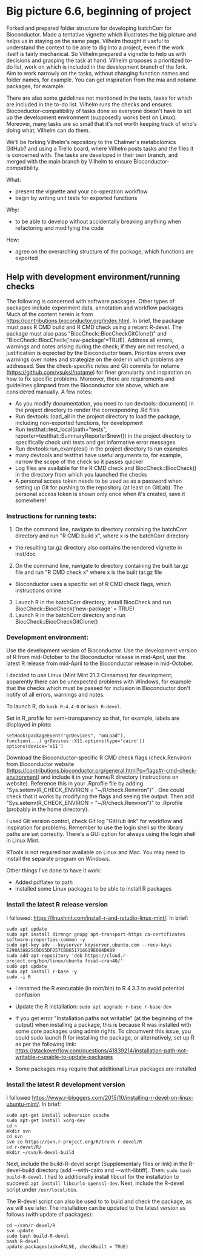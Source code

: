 # Big picture 6.6, beginning of project

Forked and prepared folder structure for developing batchCorr for Bioconductor. Made a tentative vignette which illustrates the big picture and helps us in staying on the same page. Vilhelm thought it useful to understand the context to be able to dig into a project, even if the work itself is fairly mechanical. So Vilhelm prepared a vignette to help us with decisions and grasping the task at hand. Vilhelm proposes a prioritized to-do list, work on which is included in the development branch of the fork. Aim to work narrowly on the tasks, without changing function names and folder names, for example. You can get inspiration from the mia and notame packages, for example. 

There are also some guidelines not mentioned in the tests, tasks for which are included in the to-do list. Vilhelm runs the checks and ensures Bioconductor-compatibility of tasks done so everyone doesn't have to set up the development environment (supposedly works best on Linux). Moreover, many tasks are so small that it's not worth keeping track of who's doing what; Vilhelm can do them.

We'll be forking Vilhelm's repository to the Chalmer's metabolomics GitHub? and using a Trello board, where Vilhelm posts tasks and the files it is concerned with. The tasks are developed in their own branch, and merged with the main branch by Vilhelm to ensure Bioconductor-compatibility.

What:
- present the vignette and your co-operation workflow
- begin by writing unit tests for exported functions 

Why:
- to be able to develop without accidentally breaking anything when refactoring and modifying the code

How:
- agree on the overarching structure of the package, which functions are exported

## Help with development environment/running checks

The following is concerned with software packages. Other types of packages include experiment data, annotation and workflow packages. Much of the content herein is from https://contributions.bioconductor.org/index.html. In brief, the package must pass R CMD build and R CMD check using a recent R-devel. The package must also pass "BiocCheck::BiocCheckGitClone()" and "BiocCheck::BiocCheck('new-package'=TRUE). Address all errors, warnings and notes arising during the check; if they are not resolved, a justification is expected by the Bioconductor team. Prioritize errors over warnings over notes and strategize on the order in which problems are addressed. See the check-specific notes and Git commits for notame (https://github.com/vsuksi/notame) for finer granularity and inspiration on how to fix specific problems. Moreover, there are requirements and guidelines glimpsed from the Bioconductor site above, which are considered manually. A few notes:

- As you modify documentation, you need to run devtools::document() in the project directory to render the corresponding .Rd files
- Run devtools::load_all in the project directory to load the package, including non-exported functions, for development
- Run testthat::test_local(path="tests", reporter=testthat::SummaryReporter$new()) in the project directory to specifically check unit tests and get informative error messages
- Run devtools:run_examples() in the project directory to run examples
- many devtools and testthat have useful arguments to, for example, narrow the scope of the check so it passes quicker
- Log files are available for the R CMD check and BiocCheck::BiocCheck() in the directory from which you launched the checks
- A personal access token needs to be used as as a password when setting up Git for pushing to the repository (at least on GitLab). The personal access token is shown only once when it's created, save it somewhere!

### Instructions for running tests:
1. On the command line, navigate to directory containing the batchCorr directory and run "R CMD build x", where x is the batchCorr directory
- the resulting tar.gz directory also contains the rendered vignette in inst/doc
2. On the command line, navigate to directory containing the built tar.gz file and run "R CMD check x" where x is the built tar.gz file
- Bioconductor uses a specific set of R CMD check flags, which instructions online
3. Launch R in the batchCorr directory, install BiocCheck and run BiocCheck::BiocCheck('new-package' = TRUE)
4. Launch R in the batchCorr directory and run BiocCheck::BiocCheckGitClone()


### Development environment:
Use the development version of Bioconductor. Use the development version of R from mid-October to the Bioconductor release in mid-April, use the latest R release from mid-April to the Bioconductor release in mid-October.

I decided to use Linux (Mint Mint 21.3 Cinnamon) for development; apparently there can be unexpected problems with Windows, for example that the checks which must be passed for inclusion in Bioconductor don't notify of all errors, warnings and notes.

To launch R, do `bash R-4.4.0` or `bash R-devel`.

Set in R_profile for semi-transparency so that, for example, labels are displayed in plots:
```
setHook(packageEvent("grDevices", "onLoad"),
function(...) grDevices::X11.options(type='cairo'))
options(device='x11')
```

Download the Bioconductor-specific R CMD check flags (check.Renviron) from Bioconductor website (https://contributions.bioconductor.org/general.html?q=flags#r-cmd-check-environment) and include it in your home/R directory (instructions on website). Reference this in your .Rprofile file by adding "Sys.setenv(R_CHECK_ENVIRON = "~/R/check.Renviron")" . One could check that it works by modifying the flags and seeing the output. Then add "Sys.setenv(R_CHECK_ENVIRON = "~/R/check.Renviron")" to .Rprofile (probably in the home directory).

I used Git version control, check Git log "GitHub link" for workflow and inspiration for problems. Remember to use the login shell so the library paths are set correctly. There's a GUI option for always using the login shell in Linux Mint.

RTools is not required nor available on Linux and Mac. You may need to install the separate program on Windows.

Other things I've done to have it work:
- Added pdflatex to path
- installed some Linux packages to be able to install R packages

### Install the latest R release version

I followed: https://linuxhint.com/install-r-and-rstudio-linux-mint/. In brief:

```
sudo apt update
sudo apt install dirmngr gnupg apt-transport-https ca-certificates software-properties-common -y
sudo apt-key adv --keyserver keyserver.ubuntu.com --recv-keys E298A3A825C0D65DFD57CBB651716619E084DAB9
sudo add-apt-repository 'deb https://cloud.r-project.org/bin/linux/ubuntu focal-cran40/'
sudo apt update
sudo apt install r-base -y
sudo -i R
```

- I renamed the R executable (in root/bin) to R 4.3.3 to avoid potential confusion

- Update the R installation: `sudo apt upgrade r-base r-base-dev`

- If you get error "Installation paths not writable" (at the beginning of the output) when installing a package, this is because R was installed with some core packages using admin rights. To circumvent this issue, you could sudo launch R for installing the package, or alternatively, set up R as per the following link: https://stackoverflow.com/questions/41839214/installation-path-not-writable-r-unable-to-update-packages

- Some packages may require that additional Linux packages are installed

### Install the latest R development version
I followed https://www.r-bloggers.com/2015/10/installing-r-devel-on-linux-ubuntu-mint/. In brief:
```
sudo apt-get install subversion ccache
sudo apt-get install xorg-dev
cd ~
mkdir svn
cd svn
svn co https://svn.r-project.org/R/trunk r-devel/R
cd r-devel/R/
mkdir ~/svn/R-devel-build
```

Next, include the build-R-devel script (Supplementary files or link) in the R-devel-build directory (add --with-cairo and --with-libtiff). Then: `sudo bash build-R-devel`. I had to additionally install libcurl for the installation to succeed: `apt install libcurl4-openssl-dev`. Next, include the R-devel script under `/usr/local/bin`.

The R-devel script can also be used to to build and check the package, as we will see later. The installation can be updated to the latest version as follows (with update of packages):
```
cd ~/svn/r-devel/R
svn update
sudo bash build-R-devel
bash R-devel
update.packages(ask=FALSE, checkBuilt = TRUE)
```


